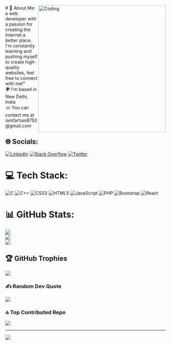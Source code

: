 <img align="right" alt="Coding" width="400" src="https://media.licdn.com/dms/image/D5616AQHfzpOImaQVRA/profile-displaybackgroundimage-shrink_350_1400/0/1682697044487?e=1687996800&v=beta&t=KWtCDDJKmZakuAWk67a3e3FTewYrpS88N__59fclCRk">
# 💫 About Me:
a web developer with a passion for creating the Internet a better place. I'm constantly learning and pushing myself to create high-quality websites, feel free to connect with me!"<br>🌍  I'm based in New Delhi, India<br>✉️  You can contact me at iamfarhan8750@gmail.com


## 🌐 Socials:
[![LinkedIn](https://img.shields.io/badge/LinkedIn-%230077B5.svg?logo=linkedin&logoColor=white)](https://linkedin.com/in/gallantfarhan) [![Stack Overflow](https://img.shields.io/badge/-Stackoverflow-FE7A16?logo=stack-overflow&logoColor=white)](https://stackoverflow.com/users/21305276) [![Twitter](https://img.shields.io/badge/Twitter-%231DA1F2.svg?logo=Twitter&logoColor=white)](https://twitter.com/gallantfarhan) 

# 💻 Tech Stack:
![C](https://img.shields.io/badge/c-%2300599C.svg?style=for-the-badge&logo=c&logoColor=white) ![C++](https://img.shields.io/badge/c++-%2300599C.svg?style=for-the-badge&logo=c%2B%2B&logoColor=white) ![CSS3](https://img.shields.io/badge/css3-%231572B6.svg?style=for-the-badge&logo=css3&logoColor=white) ![HTML5](https://img.shields.io/badge/html5-%23E34F26.svg?style=for-the-badge&logo=html5&logoColor=white) ![JavaScript](https://img.shields.io/badge/javascript-%23323330.svg?style=for-the-badge&logo=javascript&logoColor=%23F7DF1E) ![PHP](https://img.shields.io/badge/php-%23777BB4.svg?style=for-the-badge&logo=php&logoColor=white) ![Bootstrap](https://img.shields.io/badge/bootstrap-%23563D7C.svg?style=for-the-badge&logo=bootstrap&logoColor=white) ![React](https://img.shields.io/badge/react-%2320232a.svg?style=for-the-badge&logo=react&logoColor=%2361DAFB)
# 📊 GitHub Stats:
![](https://github-readme-stats.vercel.app/api?username=gallantfarhan&theme=dark&hide_border=false&include_all_commits=true&count_private=true)<br/>
![](https://github-readme-streak-stats.herokuapp.com/?user=gallantfarhan&theme=dark&hide_border=false)<br/>
![](https://github-readme-stats.vercel.app/api/top-langs/?username=gallantfarhan&theme=dark&hide_border=false&include_all_commits=true&count_private=true&layout=compact)

## 🏆 GitHub Trophies
![](https://github-profile-trophy.vercel.app/?username=gallantfarhan&theme=discord&no-frame=true&no-bg=true&margin-w=4)

### ✍️ Random Dev Quote
![](https://quotes-github-readme.vercel.app/api?type=horizontal&theme=dark)

### 🔝 Top Contributed Repo
![](https://github-contributor-stats.vercel.app/api?username=gallantfarhan&limit=5&theme=tokyonight&combine_all_yearly_contributions=true)

---
[![](https://visitcount.itsvg.in/api?id=gallantfarhan&icon=0&color=1)](https://visitcount.itsvg.in)

<!-- Proudly created with GPRM ( https://gprm.itsvg.in ) -->

